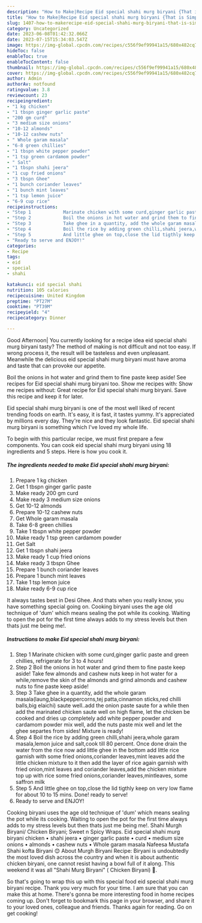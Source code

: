 ```yaml
---
description: "How to Make|Recipe Eid special shahi murg biryani {That is Simple"
title: "How to Make|Recipe Eid special shahi murg biryani {That is Simple"
slug: 1407-how-to-makerecipe-eid-special-shahi-murg-biryani-that-is-simple
category: Uncategorized
date: 2023-06-08T01:42:32.066Z
date: 2023-07-15T15:34:03.547Z
image: https://img-global.cpcdn.com/recipes/c556f9ef99941a15/680x482cq70/eid-special-shahi-murg-biryani-recipe-main-photo.jpg
hideToc: false
enableToc: true
enableTocContent: false
thumbnail: https://img-global.cpcdn.com/recipes/c556f9ef99941a15/680x482cq70/eid-special-shahi-murg-biryani-recipe-main-photo.jpg
cover: https://img-global.cpcdn.com/recipes/c556f9ef99941a15/680x482cq70/eid-special-shahi-murg-biryani-recipe-main-photo.jpg
author: Admin
authorAv: notfound
ratingvalue: 3.8
reviewcount: 23
recipeingredient:
- "1 kg chicken"
- "1 tbspn ginger garlic paste"
- "200 gm curd"
- "3 medium size onions"
- "10-12 almonds"
- "10-12 cashew nuts"
- " Whole garam masala"
- "6-8 green chillies"
- "1 tbspn white pepper powder"
- "1 tsp green cardamom powder"
- " Salt"
- "1 tbspn shahi jeera"
- "1 cup fried onions"
- "3 tbspn Ghee"
- "1 bunch coriander leaves"
- "1 bunch mint leaves"
- "1 tsp lemon juice"
- "6-9 cup rice"
recipeinstructions:
- "Step 1            Marinate chicken with some curd,ginger garlic paste and green chillies, refrigerate for 3 to 4 hours!"
- "Step 2            Boil the onions in hot water and grind them to fine paste keep aside! Take few almonds and cashew nuts keep in hot water for a while,remove the skin of the almonds and grind almonds and cashew nuts to fine paste keep aside!"
- "Step 3            Take ghee in a quantity, add the whole garam masala(laung,blackpeppercorns,tej patta,cinnamon sticks,red chilli balls,big elaichi) saute well..add the onion paste saute for a while then add the marinated chicken saute well on high flame, let the chicken be cooked and dries up completely add white pepper powder and cardamom powder mix well, add the nuts paste mix well and let the ghee separtes from sides! Mixture is ready!"
- "Step 4            Boil the rice by adding green chilli,shahi jeera,whole garam masala,lemon juice and salt,cook till 80 percent. Once done drain the water from the rice now add little ghee in the bottom add little rice garnish with some fried onions,coriander leaves,mint leaves add the little chicken mixture to it then add the layer of rice again garnish with fried onion,mint leaves and coriander leaves,add the chicken mixture top up with rice some fried onions,coriander leaves,mintleaves, some saffron milk"
- "Step 5            And little ghee on top,close the lid tigthly keep on very low flame for about 10 to 15 mins. Done! ready to serve!"
- "Ready to serve and ENJOY!"
categories:
- Recipe
tags:
- eid
- special
- shahi

katakunci: eid special shahi 
nutrition: 105 calories
recipecuisine: United Kingdom
preptime: "PT27M"
cooktime: "PT39M"
recipeyield: "4"
recipecategory: Dinner

---
```



Good Afternoon| You currently looking for a recipe idea eid special shahi murg biryani tasty? The method of making is not difficult and not too easy. If wrong process it, the result will be tasteless and even unpleasant. Meanwhile the delicious eid special shahi murg biryani must have aroma and taste that can provoke our appetite.





Boil the onions in hot water and grind them to fine paste keep aside! See recipes for Eid special shahi murg biryani too. Show me recipes with: Show me recipes without: Great recipe for Eid special shahi murg biryani. Save this recipe and keep it for later.

Eid special shahi murg biryani is one of the most well liked of recent trending foods on earth. It's easy, it is fast, it tastes yummy. It's appreciated by millions every day. They're nice and they look fantastic. Eid special shahi murg biryani is something which I've loved my whole life.


To begin with this particular recipe, we must first prepare a few components. You can cook eid special shahi murg biryani using 18 ingredients and 5 steps. Here is how you cook it.

<!--inarticleads1-->

##### The ingredients needed to make Eid special shahi murg biryani:

1. Prepare 1 kg chicken
1. Get 1 tbspn ginger garlic paste
1. Make ready 200 gm curd
1. Make ready 3 medium size onions
1. Get 10-12 almonds
1. Prepare 10-12 cashew nuts
1. Get  Whole garam masala
1. Take 6-8 green chillies
1. Take 1 tbspn white pepper powder
1. Make ready 1 tsp green cardamom powder
1. Get  Salt
1. Get 1 tbspn shahi jeera
1. Make ready 1 cup fried onions
1. Make ready 3 tbspn Ghee
1. Prepare 1 bunch coriander leaves
1. Prepare 1 bunch mint leaves
1. Take 1 tsp lemon juice
1. Make ready 6-9 cup rice


It always tastes best in Desi Ghee. And thats when you really know, you have something special going on. Cooking biryani uses the age old technique of &#39;dum&#39; which means sealing the pot while its cooking. Waiting to open the pot for the first time always adds to my stress levels but then thats just me being me!. 

<!--inarticleads2-->

##### Instructions to make Eid special shahi murg biryani:

1. Step 1            Marinate chicken with some curd,ginger garlic paste and green chillies, refrigerate for 3 to 4 hours!
1. Step 2            Boil the onions in hot water and grind them to fine paste keep aside! Take few almonds and cashew nuts keep in hot water for a while,remove the skin of the almonds and grind almonds and cashew nuts to fine paste keep aside!
1. Step 3            Take ghee in a quantity, add the whole garam masala(laung,blackpeppercorns,tej patta,cinnamon sticks,red chilli balls,big elaichi) saute well..add the onion paste saute for a while then add the marinated chicken saute well on high flame, let the chicken be cooked and dries up completely add white pepper powder and cardamom powder mix well, add the nuts paste mix well and let the ghee separtes from sides! Mixture is ready!
1. Step 4            Boil the rice by adding green chilli,shahi jeera,whole garam masala,lemon juice and salt,cook till 80 percent. Once done drain the water from the rice now add little ghee in the bottom add little rice garnish with some fried onions,coriander leaves,mint leaves add the little chicken mixture to it then add the layer of rice again garnish with fried onion,mint leaves and coriander leaves,add the chicken mixture top up with rice some fried onions,coriander leaves,mintleaves, some saffron milk
1. Step 5            And little ghee on top,close the lid tigthly keep on very low flame for about 10 to 15 mins. Done! ready to serve!
1. Ready to serve and ENJOY!

Cooking biryani uses the age old technique of &#39;dum&#39; which means sealing the pot while its cooking. Waiting to open the pot for the first time always adds to my stress levels but then thats just me being me!. Shahi Murgh Biryani/ Chicken Biryani; Sweet n Spicy Wraps. Eid special shahi murg biryani chicken • shahi jeera • ginger garlic paste • curd • medium size onions • almonds • cashew nuts • Whole garam masala Nafeesa Mustafa Shahi kofta Biryani 😊 About Murgh Biryani Recipe: Biryani is undoubtedly the most loved dish across the country and when it is about authentic chicken biryani, one cannot resist having a bowl full of it along. This weekend it was all &#34;Shahi Murg Biryani&#34; ( Chicken Biryani) 🤗. 

So that's going to wrap this up with this special food eid special shahi murg biryani recipe. Thank you very much for your time. I am sure that you can make this at home. There's gonna be more interesting food in home recipes coming up. Don't forget to bookmark this page in your browser, and share it to your loved ones, colleague and friends. Thanks again for reading. Go on get cooking!

